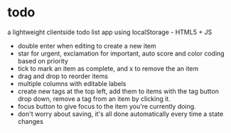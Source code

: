 todo
====

a lightweight clientside todo list app using localStorage - HTML5 + JS

- double enter when editing to create a new item
- star for urgent, exclamation for important, auto score and color coding based on priority
- tick to mark an item as complete, and x to remove the an item
- drag and drop to reorder items
- multiple columns with editable labels
- create new tags at the top left, add them to items with the tag button drop down, remove a tag from an item by clicking it.
- focus button to give focus to the item you're currently doing.
- don't worry about saving, it's all done automatically every time a state changes
